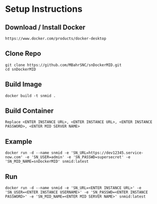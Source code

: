 # Setup Instructions

## Download / Install Docker
    https://www.docker.com/products/docker-desktop

## Clone Repo
    git clone https://github.com/MBahrSNC/snDockerMID.git
    cd snDockerMID

## Build Image
    docker build -t snmid .

## Build Container 
    Replace <ENTER INSTANCE URL>, <ENTER INSTANCE URL>, <ENTER INSTANCE PASSWORD>, <ENTER MID SERVER NAME>


## Example
    docker run -d --name snmid -e 'SN_URL=https://dev12345.service-now.com' -e 'SN_USER=admin' -e 'SN_PASSWD=supersecret' -e 'SN_MID_NAME=snDockerMID' snmid:latest

## Run
    docker run -d --name snmid -e 'SN_URL=<ENTER INSTANCE URL>' -e 'SN_USER=<ENTER INSTANCE USERNAME>' -e 'SN_PASSWD=<ENTER INSTANCE PASSWORD>' -e 'SN_MID_NAME=<ENTER MID SERVER NAME>' snmid:latest

